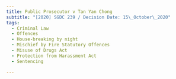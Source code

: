 ```yaml
---
title: Public Prosecutor v Tan Yan Chong
subtitle: "[2020] SGDC 239 / Decision Date: 15\_October\_2020"
tags:
  - Criminal Law
  - Offences
  - House-breaking by night
  - Mischief by Fire Statutory Offences
  - Misuse of Drugs Act
  - Protection from Harassment Act
  - Sentencing

---
```

